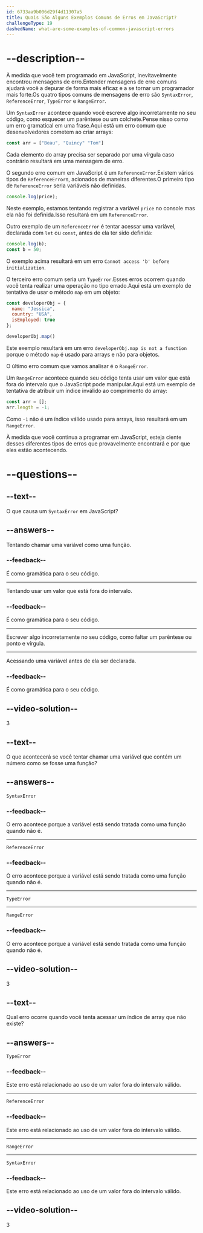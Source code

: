 ```yaml
---
id: 6733aa9b006d29f4d11307a5
title: Quais São Alguns Exemplos Comuns de Erros em JavaScript?
challengeType: 19
dashedName: what-are-some-examples-of-common-javascript-errors
---
```


# --description--

À medida que você tem programado em JavaScript, inevitavelmente encontrou mensagens de erro.Entender mensagens de erro comuns ajudará você a depurar de forma mais eficaz e a se tornar um programador mais forte.Os quatro tipos comuns de mensagens de erro são `SyntaxError`, `ReferenceError`, `TypeError` e `RangeError`.

Um `SyntaxError` acontece quando você escreve algo incorretamente no seu código, como esquecer um parêntese ou um colchete.Pense nisso como um erro gramatical em uma frase.Aqui está um erro comum que desenvolvedores cometem ao criar arrays:

```js
const arr = ["Beau", "Quincy" "Tom"]
```

Cada elemento do array precisa ser separado por uma vírgula caso contrário resultará em uma mensagem de erro.

O segundo erro comum em JavaScript é um `ReferenceError`.Existem vários tipos de `ReferenceError`s, acionados de maneiras diferentes.O primeiro tipo de `ReferenceError` seria variáveis não definidas.

```js
console.log(price);
```

Neste exemplo, estamos tentando registrar a variável `price` no console mas ela não foi definida.Isso resultará em um `ReferenceError`.

Outro exemplo de um `ReferenceError` é tentar acessar uma variável, declarada com `let` ou `const`, antes de ela ter sido definida:

```js
console.log(b);
const b = 50;
```

O exemplo acima resultará em um erro `Cannot access 'b' before initialization`. 

O terceiro erro comum seria um `TypeError`.Esses erros ocorrem quando você tenta realizar uma operação no tipo errado.Aqui está um exemplo de tentativa de usar o método `map` em um objeto:

```js
const developerObj = {
  name: "Jessica",
  country: "USA",
  isEmployed: true
};

developerObj.map()
```

Este exemplo resultará em um erro `developerObj.map is not a function` porque o método `map` é usado para arrays e não para objetos. 

O último erro comum que vamos analisar é o `RangeError`.

Um `RangeError` acontece quando seu código tenta usar um valor que está fora do intervalo que o JavaScript pode manipular.Aqui está um exemplo de tentativa de atribuir um índice inválido ao comprimento do array:

```js
const arr = [];
arr.length = -1; 
```

Como `-1` não é um índice válido usado para arrays, isso resultará em um `RangeError`.

À medida que você continua a programar em JavaScript, esteja ciente desses diferentes tipos de erros que provavelmente encontrará e por que eles estão acontecendo.

# --questions--

## --text--

O que causa um `SyntaxError` em JavaScript?

## --answers--

Tentando chamar uma variável como uma função.

### --feedback--

É como gramática para o seu código.

---

Tentando usar um valor que está fora do intervalo.

### --feedback--

É como gramática para o seu código.

---

Escrever algo incorretamente no seu código, como faltar um parêntese ou ponto e vírgula.

---

Acessando uma variável antes de ela ser declarada.

### --feedback--

É como gramática para o seu código.

## --video-solution--

3

## --text--

O que acontecerá se você tentar chamar uma variável que contém um número como se fosse uma função?

## --answers--

`SyntaxError`

### --feedback--

O erro acontece porque a variável está sendo tratada como uma função quando não é.

---

`ReferenceError`

### --feedback--

O erro acontece porque a variável está sendo tratada como uma função quando não é.

---

`TypeError`

---

`RangeError`

### --feedback--

O erro acontece porque a variável está sendo tratada como uma função quando não é.

## --video-solution--

3

## --text--

Qual erro ocorre quando você tenta acessar um índice de array que não existe?

## --answers--

`TypeError`

### --feedback--

Este erro está relacionado ao uso de um valor fora do intervalo válido.

---

`ReferenceError`

### --feedback--

Este erro está relacionado ao uso de um valor fora do intervalo válido.

---

`RangeError`

---

`SyntaxError`

### --feedback--

Este erro está relacionado ao uso de um valor fora do intervalo válido.

## --video-solution--

3
